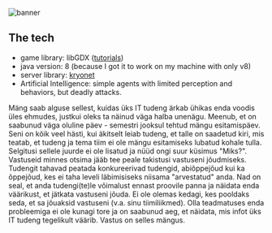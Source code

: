![banner](https://i.imgur.com/s8dZ8ZY.png)

## The tech
* game library: libGDX ([tutorials](https://www.youtube.com/watch?v=6i78aqugqds&list=PLr8vdQlmR_8LKWYoIwwRiwAx1_KYBX-Xe&index=21))
* java version: 8 (because I got it to work on my machine with only v8)
* server library: [kryonet](https://github.com/EsotericSoftware/kryonet)
* Artificial Intelligence: simple agents with limited perception and behaviors, but deadly attacks. 


Mäng saab alguse sellest, kuidas üks IT tudeng ärkab ühikas enda voodis üles ehmudes, justkui oleks ta näinud väga halba unenägu. Meenub, et on saabunud väga oluline päev - semestri jooksul tehtud mängu esitamispäev. Seni on kõik veel hästi, kui äkitselt leiab tudeng, et talle on saadetud kiri, mis teatab, et tudeng ja tema tiim ei ole mängu esitamiseks lubatud kohale tulla. Selgitusi sellele juurde ei ole lisatud ja nüüd ongi suur küsimus "Miks?". Vastuseid minnes otsima jääb tee peale takistusi vastuseni jõudmiseks. Tudengit tahavad peatada konkureerivad tudengid, abiõppejõud kui ka õppejõud, kes ei taha leveli läbimisiseks niisama "arvestatud" anda. Nad on seal, et anda tudengi(te)le võimalust ennast proovile panna ja näidata enda väärikust, et jätkata vastuseni jõuda. Ei ole olemas kedagi, kes pooldaks seda, et sa jõuaksid vastuseni (v.a. sinu tiimiliikmed). Olla teadmatuses enda probleemiga ei ole kunagi tore ja on saabunud aeg, et näidata, mis infot üks IT tudeng tegelikult väärib. Vastus on selles mängus.

